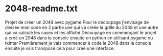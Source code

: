 # 2048-readme.txt
Projet de créer un 2048 avec pygame 
Pour le découpage j'envisage de divisée mon code en 2 partie une qui va créée la grille du 2048 et une autre qui va calculé les cases et les affiché 
Découpage en commençant le projet a créé un 2048 dans la console ensuite en python en utilisant pygame ou tkinter
Premièrement je vais commencer à code le 2048 dans la console ensuite je vais transposé cela pour créé une interface.  
